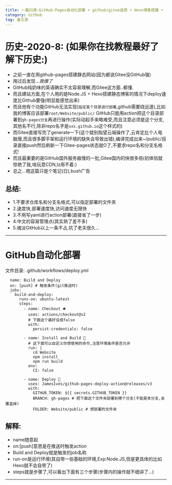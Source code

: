 ```yaml
---
title: 一篇扫清:GitHub-Pages自动化部署 + github/gitee选择 + Hexo博客搭建 + 
category: GitHub
tag: 备忘录
---
```

<!--
 * @Author: Weidows
 * @Date: 2020-08-23 10:54:41
 * @LastEditors: Weidows
 * @LastEditTime: 2020-08-23 20:59:53
 * @FilePath: \Weidows\Website\source\_posts\GitHub-Pages-deploy.md
-->
# 历史-2020-8: (如果你在找教程最好了解下历史:)
  * 之前一直在用github-pages搭建静态网站(因为都说Gitee没GitHub强)
  * 用过后发现...*我傻了*
  * GitHub纯奶味的英语确实不太容易理解,而Gitee这方面..都懂.
  * 而且建站方面,在个人用的是Node.JS + Hexo搭建静态博客的情况下deploy速度比Github要强(明显能感觉出来)
  * 而且他有个功能GitHub无法实现(`指定某个目录进行部署`,github需要绕远道),比如我的博客应该部署`root/Website/public/`  GitHub只能用action把这个目录部署到`gh-pages分支`再进行操作(实际动起手来略难受,而且注意必须是这个分支,其他名不行,除非repo名字是`xxx.github.io`这个样式的)
  * 而Gitee直接写完了generate一下(这个就别指望云端操作了,云肯定比个人电脑慢,而且很多脚手架和运行环境的缺失会导致出错),编译完成出来~/public/目录直接push然后刷新一下Gitee-pages状态就O了,不要求repo名和分支名格式!
  * 而且最重要的是GitHub国外服务器慢的一批,Gitee国内的快很多倍(初体验就惊艳了我,啥玩意CDN,lz用不着:)
  * 总之...嗯这篇只是个笔记(日),bush广告

  ## 总结:
  * 1.不要求仓库名和分支名格式,可以指定部署的文件夹
  * 2.速度快,部署速度快,访问速度无限快
  * 3.不用写yaml进行action部署(直接省了一步)
  * 4.中文的容易管理点(其实熟了差不多)
  * 5.魂淡GitHub以上一条不占,坑了老夫很久...
---

# GitHub自动化部署
  文件目录: .github/workflows/deploy.yml
  ```
    name: Build and Deploy
    on: [push] # 触发条件(git推送时)
    jobs:
      build-and-deploy:
        runs-on: ubuntu-latest
        steps:
          - name: Checkout 🛎️
            uses: actions/checkout@v2 
            # 下面这个最好设成false
            with:
              persist-credentials: false

          - name: Install and Build 🔧 
            # 这下面可以自定义你想使用的命令,注意环境条件是否允许  
            run: |
              cd Website
              npm install
              npm run build
            env:
              CI: false

          - name: Deploy 🚀
            uses: JamesIves/github-pages-deploy-action@releases/v3
            with:
              GITHUB_TOKEN: ${{ secrets.GITHUB_TOKEN }}
              BRANCH: gh-pages # 把下面这个文件夹部署到哪个分支(不能是本分支,会覆盖掉)
              FOLDER: Website/public # 想部署的文件夹
  ```

  ## 解释:
  * name随意起
  * on:[push]意思是在推送时触发action
  * Build and Deploy就是触发的job名称
  * run-on是运行环境(其自带一些基础的环境,Exp:Node.JS,但是更具体的比如Hexo就不会自带了)
  * steps就是步骤了,可以看出下面有三个步骤(步骤内的操作就不细讲了...)
---
